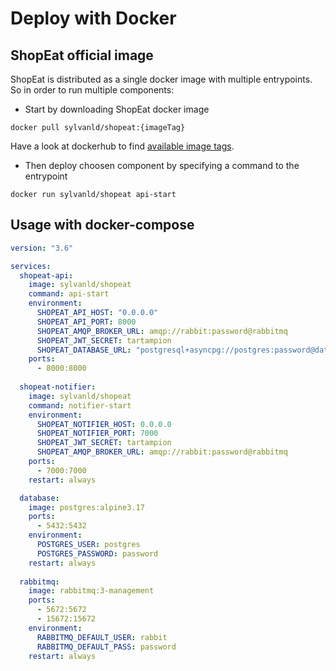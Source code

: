 # Deploy with Docker

## ShopEat official image

ShopEat is distributed as a single docker image with multiple entrypoints. So in order to run multiple components:

* Start by downloading ShopEat docker image

```
docker pull sylvanld/shopeat:{imageTag}
```

Have a look at dockerhub to find [available image tags](https://hub.docker.com/r/sylvanld/shopeat/tags).


* Then deploy choosen component by specifying a command to the entrypoint

```
docker run sylvanld/shopeat api-start
```


## Usage with docker-compose

```yaml
version: "3.6"

services:
  shopeat-api:
    image: sylvanld/shopeat
    command: api-start
    environment:
      SHOPEAT_API_HOST: "0.0.0.0"
      SHOPEAT_API_PORT: 8000
      SHOPEAT_AMQP_BROKER_URL: amqp://rabbit:password@rabbitmq
      SHOPEAT_JWT_SECRET: tartampion
      SHOPEAT_DATABASE_URL: "postgresql+asyncpg://postgres:password@database/shopeat"
    ports:
      - 8000:8000
    
  shopeat-notifier:
    image: sylvanld/shopeat
    command: notifier-start
    environment:
      SHOPEAT_NOTIFIER_HOST: 0.0.0.0
      SHOPEAT_NOTIFIER_PORT: 7000
      SHOPEAT_JWT_SECRET: tartampion
      SHOPEAT_AMQP_BROKER_URL: amqp://rabbit:password@rabbitmq
    ports:
      - 7000:7000
    restart: always

  database:
    image: postgres:alpine3.17
    ports:
      - 5432:5432
    environment:
      POSTGRES_USER: postgres
      POSTGRES_PASSWORD: password
    restart: always
  
  rabbitmq:
    image: rabbitmq:3-management
    ports:
      - 5672:5672
      - 15672:15672
    environment:
      RABBITMQ_DEFAULT_USER: rabbit
      RABBITMQ_DEFAULT_PASS: password
    restart: always
```
